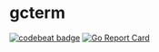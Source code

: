 # gcterm

[![codebeat badge](https://codebeat.co/badges/3ae2d27e-fc31-4189-8dc2-995589eb0e70)](https://codebeat.co/projects/github-com-pavel-paulau-gcterm)
[![Go Report Card](https://goreportcard.com/badge/github.com/pavel-paulau/gcterm)](https://goreportcard.com/report/github.com/pavel-paulau/gcterm)
